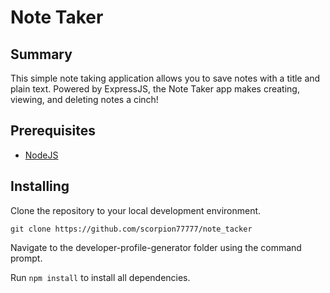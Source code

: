 # Note Taker

## Summary
This simple note taking application allows you to save notes with a title and plain text. Powered by ExpressJS, the Note Taker app makes creating, viewing, and deleting notes a cinch!

## Prerequisites
* [NodeJS](https://nodejs.org/)

## Installing

Clone the repository to your local development environment.

```
git clone https://github.com/scorpion77777/note_tacker
```

Navigate to the developer-profile-generator folder using the command prompt.

Run `npm install` to install all dependencies.
